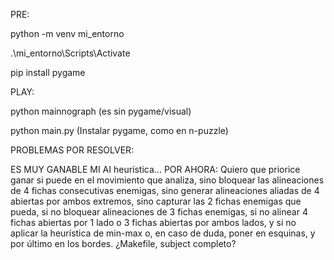 PRE:

python -m venv mi_entorno 

.\mi_entorno\Scripts\Activate 

pip install pygame


PLAY:

python mainnograph
(es sin pygame/visual)

python main.py
(Instalar pygame, como en n-puzzle)


PROBLEMAS POR RESOLVER:

ES MUY GANABLE MI AI heurística... POR AHORA:
Quiero que priorice ganar si puede en el movimiento que analiza, sino bloquear las alineaciones de 4 fichas consecutivas enemigas, sino generar alineaciones aliadas de 4 abiertas por ambos extremos, sino capturar las 2 fichas enemigas que pueda, si no bloquear alineaciones de 3 fichas enemigas, si no alinear 4 fichas abiertas por 1 lado o 3 fichas abiertas por ambos lados, y si no aplicar la heurística de min-max o, en caso de duda, poner en esquinas, y por último en los bordes. 
 ¿Makefile, subject completo?
